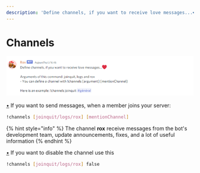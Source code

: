 ```yaml
---
description: 'Define channels, if you want to receive love messages...❤️'
---
```


# Channels

![](../../.gitbook/assets/image%20%2811%29.png)

[•](https://doc.rox.wtf/) If you want to send messages, when a member joins your server:

```bash
!channels [joinquit/logs/rox] [mentionChannel]
```

{% hint style="info" %}
The channel **rox** receive messages from the bot's development team, update announcements, fixes, and a lot of useful information
{% endhint %}

[•](https://doc.rox.wtf/) If you want to disable the channel use this

```bash
!channels [joinquit/logs/rox] false
```

